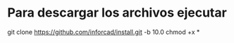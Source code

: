 # Para descargar los archivos ejecutar
git clone https://github.com/inforcad/install.git -b 10.0
chmod +x *
